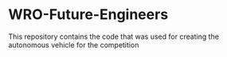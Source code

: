 # WRO-Future-Engineers
This repository contains the code that was used for creating the autonomous vehicle for the competition
